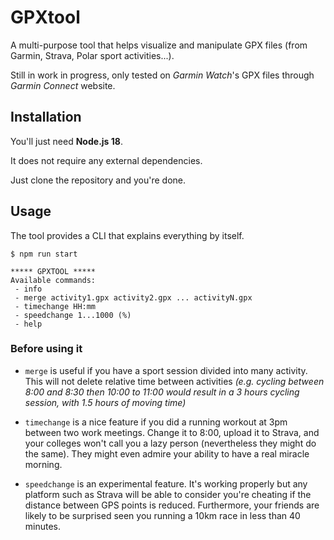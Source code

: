 # GPXtool

A multi-purpose tool that helps visualize and manipulate GPX files (from Garmin, Strava, Polar sport activities...).

Still in work in progress, only tested on *Garmin Watch*'s GPX files through *Garmin Connect* website.

## Installation

You'll just need **Node.js 18**.

It does not require any external dependencies.

Just clone the repository and you're done.

## Usage

The tool provides a CLI that explains everything by itself.

```
$ npm run start

***** GPXTOOL *****
Available commands:
 - info 
 - merge activity1.gpx activity2.gpx ... activityN.gpx
 - timechange HH:mm
 - speedchange 1...1000 (%)
 - help 
```

### Before using it

- `merge` is useful if you have a sport session divided into many activity. This will not delete relative time between activities *(e.g. cycling between 8:00 and 8:30 then 10:00 to 11:00 would result in a 3 hours cycling session, with 1.5 hours of moving time)*

- `timechange` is a nice feature if you did a running workout at 3pm between two work meetings. Change it to 8:00, upload it to Strava, and your colleges won't call you a lazy person (nevertheless they might do the same). They might even admire your ability to have a real miracle morning.

- `speedchange` is an experimental feature. It's working properly but any platform such as Strava will be able to consider you're cheating if the distance between GPS points is reduced. Furthermore, your friends are likely to be surprised seen you running a 10km race in less than 40 minutes.

